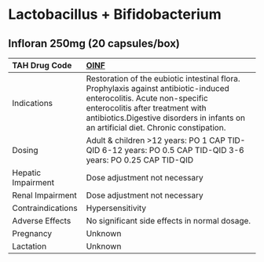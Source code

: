 # Lactobacillus + Bifidobacterium

## Infloran 250mg (20 capsules/box)

| TAH Drug Code      | [OINF](https://www.tahsda.org.tw/drugs/hissearch.php?drug_code=OINF)                                                                                                                                                                              |
|:-------------------|:--------------------------------------------------------------------------------------------------------------------------------------------------------------------------------------------------------------------------------------------------|
| Indications        | Restoration of the eubiotic intestinal flora. Prophylaxis against antibiotic-induced enterocolitis. Acute non-specific enterocolitis after treatment with antibiotics.Digestive disorders in infants on an artificial diet. Chronic constipation. |
| Dosing             | Adult & children >12 years: PO 1 CAP TID-QID 6-12 years: PO 0.5 CAP TID-QID 3-6 years: PO 0.25 CAP TID-QID                                                                                                                                        |
| Hepatic Impairment | Dose adjustment not necessary                                                                                                                                                                                                                     |
| Renal Impairment   | Dose adjustment not necessary                                                                                                                                                                                                                     |
| Contraindications  | Hypersensitivity                                                                                                                                                                                                                                  |
| Adverse Effects    | No significant side effects in normal dosage.                                                                                                                                                                                                     |
| Pregnancy          | Unknown                                                                                                                                                                                                                                           |
| Lactation          | Unknown                                                                                                                                                                                                                                           |

